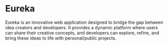 # Eureka
Eureka is an innovative web application designed to bridge the gap between idea creators and developers. It provides a dynamic platform where users can share their creative concepts, and developers can explore, refine, and bring these ideas to life with personal/public projects.
